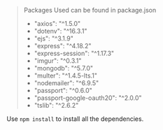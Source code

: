 > Packages Used can be found in package.json
> 
> - "axios": "^1.5.0"
> - "dotenv": "^16.3.1"
> - "ejs": "^3.1.9"
> - "express": "^4.18.2"
> - "express-session": "^1.17.3"
> - "imgur": "^0.3.1"
> - "mongodb": "^5.7.0"
> - "multer": "^1.4.5-lts.1"
> - "nodemailer": "^6.9.5"
> - "passport": "^0.6.0"
> - "passport-google-oauth20": "^2.0.0"
> - "tslib": "^2.6.2"

Use `npm install` to install all the dependencies.